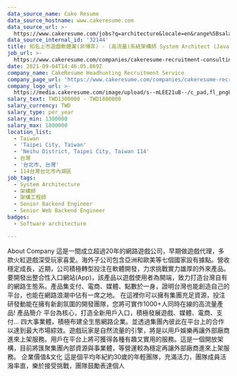 ```yaml
---
data_source_name: Cake Resume
data_source_hostname: www.cakeresume.com
data_source_url: >-
  https://www.cakeresume.com/jobs?q=architecture&locale=en&range%5Bsalary_range%5D%5Bmin%5D=1000000&page=4
data_source_internal_id: '32144'
title: 知名上市遊戲軟體業(非博弈) - (高流量)系統架構師 System Architect (Java/Golang) -TL
job_url: >-
  https://www.cakeresume.com/companies/cakeresume-recruitment-consulting/jobs/777e18
date: 2021-09-04T14:46:05.869Z
company_name: CakeResume Headhunting Recruitment Service
company_page_url: 'https://www.cakeresume.com/companies/cakeresume-recruitment-consulting'
company_logo_url: >-
  https://media.cakeresume.com/image/upload/s--mLEE21uB--/c_pad,fl_png8,h_200,w_200/v1620881212/vdbipassrdfr8omwzeq6.png
salary_text: TWD1300000 - TWD1800000
salary_currency: TWD
salary_type: per_year
salary_min: 1300000
salary_max: 1800000
location_list:
  - Taiwan
  - 'Taipei City, Taiwan'
  - 'Neihu District, Taipei City, Taiwan 114'
  - 台灣
  - '台北市, 台灣'
  - 114台灣台北市內湖區
job_tags:
  - System Architecture
  - 架構師
  - 架構工程師
  - Senior Backend Engineer
  - Senior Web Backend Engineer
badges:
  - Software architecture

---
```


About Company 這是一間成立超過20年的網路遊戲公司，早期做遊戲代理，多款火紅遊戲深受玩家喜愛。海外子公司包含亞洲和歐美等七個國家設有據點。營收穩定成長，近期，公司積極轉型投注在軟體開發，力求挑戰實力雄厚的外來產品。要開發出整合性入口網站(App)，該產品以遊戲使用者為開端，致力打造台灣自有的網路生態系。產品集支付、電商、媒體、點數於一身，證明台灣也能創造自己的平台，也能在網路浪潮中佔有一席之地。 在這裡你可以擁有集團充足資源，投注研發動能在擁有新創氛圍的開發團隊，您將可實作1000+人同時在線的高流量產品! 產品簡介 平台為核心，打造全新用戶入口，積極發展遊戲、媒體、電商、支付... 四大事業體，積極布建全生態網路企業。並透過集團內彼此在平台上的合作以達到最大市場綜效。遊戲玩家是自然流量的引擎，將是以用戶娛樂再讓外部廠商進來上架服務。用戶在平台上將可獲得各種有趣又實用的服務。這是一個開放架構，目前將匯聚集團內部資源與事業體，等營運較為穩定再讓外部廠商進來上架服務。 企業價值&文化 這是個平均年紀約30歲的年輕團隊，充滿活力，團隊成員活潑率直，樂於接受挑戰，團隊鼓勵表達個人